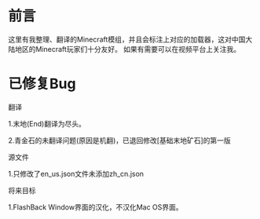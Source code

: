 # 前言
这里有我整理、翻译的Minecraft模组，并且会标注上对应的加载器，这对中国大陆地区的Minecraft玩家们十分友好。
如果有需要可以在视频平台上关注我。
# 已修复Bug
<p>翻译</p>
<p>1.末地(End)翻译为尽头。</p>
<p>2.青金石的未翻译问题(原因是机翻)，已退回修改[基础末地矿石]的第一版</p>
<p>源文件</p>
<p>1.只修改了en_us.json文件未添加zh_cn.json</p>
<div>
  <p size="5">将来目标</p>
  <p>1.FlashBack Window界面的汉化，不汉化Mac OS界面。</p>
</div>
